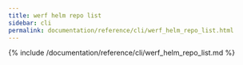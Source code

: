 ```yaml
---
title: werf helm repo list
sidebar: cli
permalink: documentation/reference/cli/werf_helm_repo_list.html
---
```


{% include /documentation/reference/cli/werf_helm_repo_list.md %}
